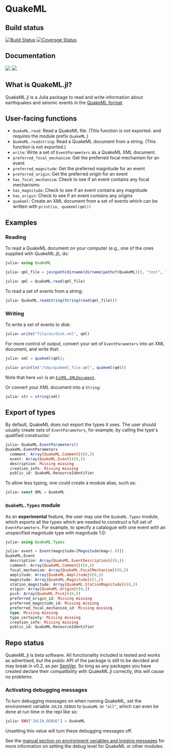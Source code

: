 # QuakeML

## Build status

[![Build Status](https://github.com/anowacki/QuakeML.jl/workflows/CI/badge.svg)](https://travis-ci.org/anowacki/QuakeML.jl)
[![Coverage Status](https://coveralls.io/repos/github/anowacki/QuakeML.jl/badge.svg?branch=master)](https://coveralls.io/github/anowacki/QuakeML.jl?branch=master)

## Documentation
[![](https://img.shields.io/badge/docs-stable-blue.svg)](https://anowacki.github.io/QuakeML.jl/stable)
[![](https://img.shields.io/badge/docs-dev-blue.svg)](https://anowacki.github.io/QuakeML.jl/dev)

## What is QuakeML.jl?

QuakeML.jl is a Julia package to read and write information about
earthquakes and seismic events in the
[QuakeML format](https://quake.ethz.ch/quakeml).

## User-facing functions
- `QuakeML.read`: Read a QuakeML file.  (This function is not exported.
  and requires the module prefix `QuakeML`.)
- `QuakeML.readstring`: Read a QuakeML document from a string.  (This 
  function is not exported.)
- `write`: Write a set of `EventParameters` as a QuakeML XML document.
- `preferred_focal_mechanism`: Get the preferred focal mechanism for an event
- `preferred_magnitude`: Get the preferred magnitude for an event
- `preferred_origin`: Get the preferred origin for an event
- `has_focal_mechanism`: Check to see if an event contains any
  focal mechanisms
- `has_magnitude`: Check to see if an event contains any magnitude
- `has_origin`: Check to see if an event contains any origins
- `quakeml`: Create an XML document from a set of events which can
  be written with `print(io, quakeml(qml))`

## Examples

### Reading
To read a QuakeML document on your computer (e.g., one of the ones
supplied with QuakeML.jl), do:
```julia
julia> using QuakeML

julia> qml_file = joinpath(dirname(dirname(pathof(QuakeML))), "test", "data", "nepal_mw7.2.qml");

julia> qml = QuakeML.read(qml_file)
```

To read a set of events from a string:
```julia
julia> QuakeML.readstring(String(read(qml_file)))
```

### Writing
To write a set of events to disk:
```julia
julia> write("file/on/disk.xml", qml)
```

For more control of output, convert your set of `EventParameters`
into an XML document, and write that:
```julia
julia> xml = quakeml(qml);

julia> println("/tmp/quakeml_file.qml", quakeml(qml))
```

Note that here `xml` is an
[`EzXML.XMLDocument`](https://bicycle1885.github.io/EzXML.jl/stable/manual/).

Or convert your XML document into a `String`:
```julia
julia> str = string(xml)
```

## Export of types

By default, QuakeML does not export the types it uses.  The user should
usually create sets of `EventParameters`, for example, by calling the
type's qualified constructor:
```julia
julia> QuakeML.EventParameters()
QuakeML.EventParameters
  comment: Array{QuakeML.Comment}((0,))
  event: Array{QuakeML.Event}((0,))
  description: Missing missing
  creation_info: Missing missing
  public_id: QuakeML.ResourceIdentifier
```

To allow less typing, one could create a module alias, such as:
```julia
julia> const QML = QuakeML
```

### `QuakeML.Types` module
As an **experimental** feature, the user may use the `QuakeML.Types`
module, which exports all the types which are needed to construct a
full set of `EventParameters`.  For example, to specify a catalogue
with one event with an unspecified magnitude type with magnitude 1.0:

```julia
julia> using QuakeML.Types

julia> event = Event(magnitude=[Magnitude(mag=1.0)])
QuakeML.Event
  description: Array{QuakeML.EventDescription}((0,))
  comment: Array{QuakeML.Comment}((0,))
  focal_mechanism: Array{QuakeML.FocalMechanism}((0,))
  amplitude: Array{QuakeML.Amplitude}((0,))
  magnitude: Array{QuakeML.Magnitude}((1,))
  station_magnitude: Array{QuakeML.StationMagnitude}((0,))
  origin: Array{QuakeML.Origin}((0,))
  pick: Array{QuakeML.Pick}((0,))
  preferred_origin_id: Missing missing
  preferred_magnitude_id: Missing missing
  preferred_focal_mechanism_id: Missing missing
  type: Missing missing
  type_certainty: Missing missing
  creation_info: Missing missing
  public_id: QuakeML.ResourceIdentifier
```

## Repo status

QuakeML.jl is beta software.  All functionality included is tested
and works as advertised, but the public API of the package is
still to be decided and may break in v0.2, as per
[SemVer](https://semver.org/).  So long as any packages you have
created declare their compatibility with QuakeML.jl correctly,
this will cause no problems.

### Activating debugging messages
To turn debugging messages on when running QuakeML, set the
environment variable `JULIA_DEBUG` to `QuakeML` or `"all"`, which can
even be done at run time in the repl like so:
```julia
julia> ENV["JULIA_DEBUG"] = QuakeML
```

Unsetting this value will turn these debugging messages off.

See the [manual section on environment variables and logging messages](https://docs.julialang.org/en/v1/stdlib/Logging/#Environment-variables-1) for more information on setting the debug level for QuakeML or other modules.
